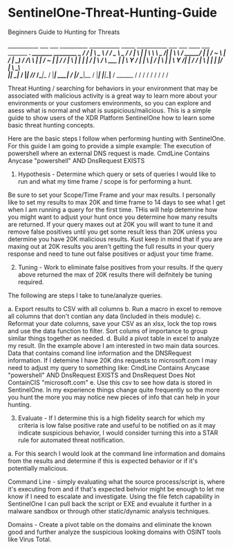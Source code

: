 # SentinelOne-Threat-Hunting-Guide
Beginners Guide to Hunting for Threats

___________  ___ ___  __________ ___________   _____   ___________   ___ ___   ____ ___  _______   ___________.___  _______     ________ 
\__    ___/ /   |   \ \______   \\_   _____/  /  _  \  \__    ___/  /   |   \ |    |   \ \      \  \__    ___/|   | \      \   /  _____/ 
  |    |   /    ~    \ |       _/ |    __)_  /  /_\  \   |    |    /    ~    \|    |   / /   |   \   |    |   |   | /   |   \ /   \  ___ 
  |    |   \    Y    / |    |   \ |        \/    |    \  |    |    \    Y    /|    |  / /    |    \  |    |   |   |/    |    \\    \_\  \
  |____|    \___|_  /  |____|_  //_______  /\____|__  /  |____|     \___|_  / |______/  \____|__  /  |____|   |___|\____|__  / \______  /
                  \/          \/         \/         \/                    \/                    \/                         \/         \/ 


Threat Hunting / searching for behaviors in your environment that may be associated with malicious activity is a great way to learn more about your environments or your customers environments, so you can explore and asess what is normal and what is suspicious/malicious. This is a simple guide to show users of the XDR Platform SentinelOne how to learn some basic threat hunting concepts.


Here are the basic steps I follow when performing hunting with SentinelOne. For this guide I am going to provide a simple example: The execution of powershell where an external DNS request is made. CmdLine Contains Anycase "powershell" AND DnsRequest EXISTS

1. Hypothesis -  Determine which query or sets of queries I would like to run and what my time frame / scope is for performing a hunt. 
 
Be sure to set your Scope/Time Frame and your max results. I personally like to set my results to max 20K and time frame to 14 days to see what I get when I am running a query for the first time. THis will help detemrine how you might want to adjust your hunt once you determine how many results are returned. If your query maxes out at 20K you will want to tune it and remove false positives until you get some result less than 20K unless you determine you have 20K malicious results. Kust keep in mind that if you are maxing out at 20K results you aren't getting the full results in your query response and need to tune out false positives or adjust your time frame.
  
2. Tuning - Work to eliminate false positives from your results. If the query above returned the max of 20K results there will deifnitely be tuning required.  

The following are steps I take to tune/analyze queries.
                                          
a. Export results to CSV with all columns
b. Run a macro in excel to remove all columns that don't contian any data (Included in theis module)
c. Reformat your date columns, save your CSV as an xlsx, lock the top rows and use the data function to filter. Sort
colums of importance to group similar things together as needed.
d. Build a pivot table in excel to analyze my result. (In the example above I am interested in two 
main data sources. Data that contains comand line information and the DNSRequest information. If I detemine I have 20K dns requests to microsoft.com
I may need to adjust my query to something like: CmdLine Contains Anycase "powershell" AND DnsRequest EXISTS and DnsRequest Does Not ContainCIS "microsoft.com" 
e. Use this csv to see how data is stored in SentinelOne. In my experience things change quite 
frequently so the more you hunt the more you may notice new pieces of info that can help in your hunting.
                                          
3. Evaluate -   If I determine this is a high fidelity search for which my criteria is low false positive rate and useful to be notified on as it may indicate suspicious behavior, I would consider turning this into a STAR rule for automated threat notification.
                                          
a. For this search I would look at the command line information and domains from the results and determine 
if this is expected behavior or if it's potentially malicious. 
                                          
Command Line - simply evaluating what the source process/script is, where it's executing from and if that's 
expected behvior might be enough to let me know if I need to escalate and investigate. Using the file fetch 
capability in SentinelOne I can pull back the script or EXE and evualute it further in a malware sandbox or through other static/dynamic analysis techniques.
                                          
Domains - Create a pivot table on the domains and eliminate the known good and further analyze the 
suspicious looking domains with OSINT tools like Virus Total.
                                          
                                          
                                          
  
  
 

 
 


